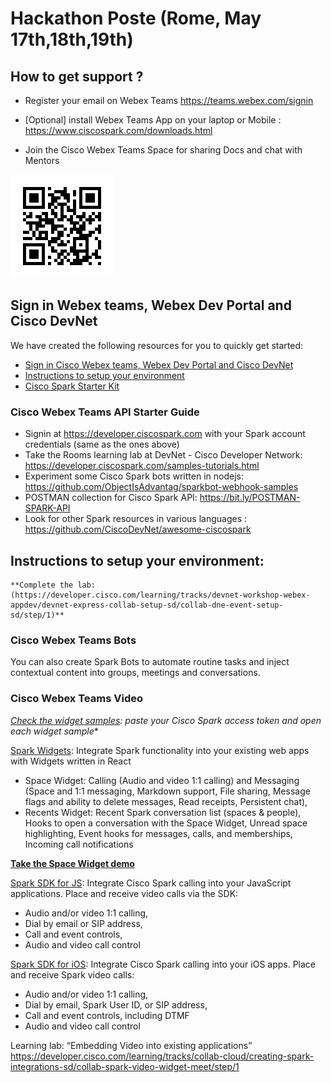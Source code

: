 # Hackathon Poste (Rome, May 17th,18th,19th)

## How to get support ?
- Register your email on Webex Teams  https://teams.webex.com/signin
- [Optional] install Webex Teams App on your laptop or Mobile : https://www.ciscospark.com/downloads.html

- Join the Cisco Webex Teams Space for sharing Docs and chat with Mentors 


 ![](img/QRcode_WxTeams_MentorSpace.png)
  
## Sign in Webex teams, Webex Dev Portal and Cisco DevNet 
We have created the following resources for you to quickly get started:
 - [Sign in Cisco Webex teams, Webex Dev Portal and Cisco DevNet](#wxteams-wxdev-devenet)
 - [Instructions to setup your environment](#setup-environment)
 - [Cisco Spark Starter Kit](#cisco-spark-starter-kit)


### Cisco Webex Teams API Starter Guide
- Signin at https://developer.ciscospark.com with your Spark account credentials (same as the ones above) 
- Take the Rooms learning lab at DevNet - Cisco Developer Network: https://developer.ciscospark.com/samples-tutorials.html
- Experiment some Cisco Spark bots written in nodejs: https://github.com/ObjectIsAdvantag/sparkbot-webhook-samples
- POSTMAN collection for Cisco Spark API: https://bit.ly/POSTMAN-SPARK-API  
- Look for other Spark resources in various languages : https://github.com/CiscoDevNet/awesome-ciscospark

 
 ## Instructions to setup your environment:   
	
	**Complete the lab: (https://developer.cisco.com/learning/tracks/devnet-workshop-webex-appdev/devnet-express-collab-setup-sd/collab-dne-event-setup-sd/step/1)**

### Cisco Webex Teams Bots
You can also create Spark Bots to automate routine tasks and inject contextual content into groups, meetings and conversations. 

### Cisco Webex Teams Video
*[Check the widget samples](widgets/): paste your Cisco Spark access token and open each widget sample**


[Spark Widgets](https://developer.ciscospark.com/widgets.html): Integrate Spark functionality into your existing web apps with Widgets written in React
- Space Widget: Calling (Audio and video 1:1 calling) and Messaging (Space and 1:1 messaging, Markdown support, File sharing, Message flags and ability to delete messages, Read receipts, Persistent chat),
- Recents Widget: Recent Spark conversation list (spaces & people), Hooks to open a conversation with the Space Widget, Unread space highlighting, Event hooks for messages, calls, and memberships, Incoming call notifications

**[Take the Space Widget demo](https://code.s4d.io/widget-space/latest/demo/index.html)**


[Spark SDK for JS](https://developer.ciscospark.com/sdk-for-javascript.html): Integrate Cisco Spark calling into your JavaScript applications. Place and receive video calls via the SDK: 
- Audio and/or video 1:1 calling,
- Dial by email or SIP address,
- Call and event controls,
- Audio and video call control


[Spark SDK for iOS](https://developer.ciscospark.com/sdk-for-ios.html): Integrate Cisco Spark calling into your iOS apps. Place and receive Spark video calls: 
- Audio and/or video 1:1 calling, 
- Dial by email, Spark User ID, or SIP address,
- Call and event controls, including DTMF
- Audio and video call control

Learning lab: “Embedding Video into existing applications” 
https://developer.cisco.com/learning/tracks/collab-cloud/creating-spark-integrations-sd/collab-spark-video-widget-meet/step/1 

